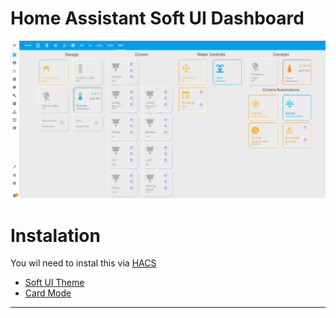 # Home Assistant Soft UI Dashboard

![alt text](https://github.com/pmmivv/HA_Dashboar/blob/main/images/Dashboard.png?raw=true)

# Instalation
You wil need to instal this via [HACS](https://hacs.xyz/docs/installation/manual)
- [Soft UI Theme](https://github.com/N-l1/lovelace-soft-ui)
- [Card Mode](https://github.com/thomasloven/lovelace-card-mod)

---
